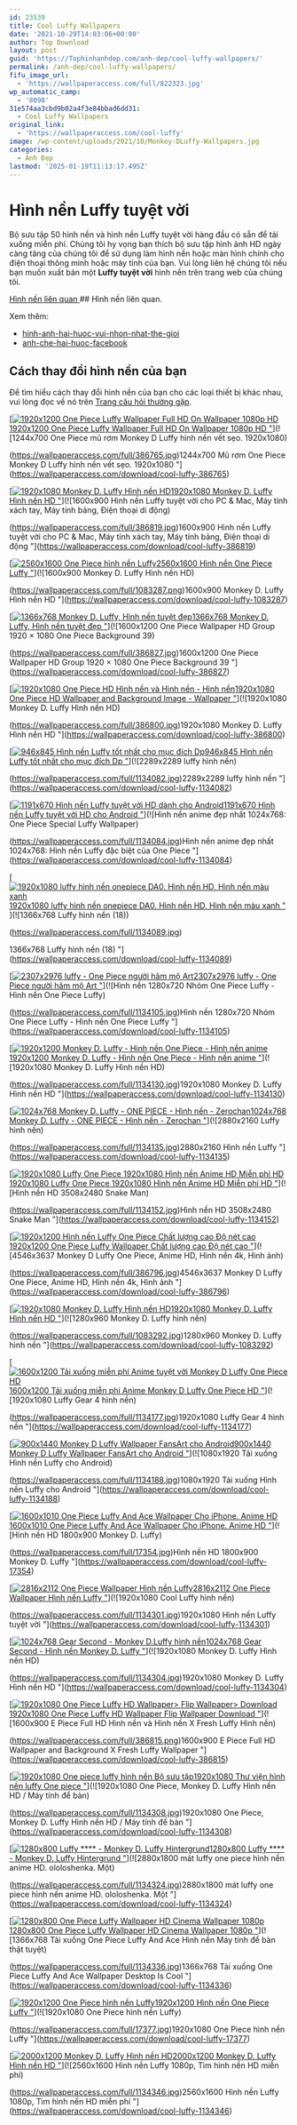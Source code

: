```yaml
---
id: 23539
title: Cool Luffy Wallpapers
date: '2021-10-29T14:03:06+00:00'
author: Top Download
layout: post
guid: 'https://Tophinhanhdep.com/anh-dep/cool-luffy-wallpapers/'
permalink: /anh-dep/cool-luffy-wallpapers/
fifu_image_url:
  - 'https://wallpaperaccess.com/full/822323.jpg'
wp_automatic_camp:
  - '8098'
31e574aa3cbd9b02a4f3e84bbad6dd31:
  - Cool Luffy Wallpapers
original_link:
  - 'https://wallpaperaccess.com/cool-luffy'
image: /wp-content/uploads/2021/10/Monkey-DLuffy-Wallpapers.jpg
categories:
  - Ảnh Đẹp
lastmod: '2025-01-19T11:13:17.495Z'
---
```

# Hình nền Luffy tuyệt vời

Bộ sưu tập 50 hình nền và hình nền Luffy tuyệt vời hàng đầu có sẵn để tải xuống miễn phí. Chúng tôi hy vọng bạn thích bộ sưu tập hình ảnh HD ngày càng tăng của chúng tôi để sử dụng làm hình nền hoặc màn hình chính cho điện thoại thông minh hoặc máy tính của bạn. Vui lòng liên hệ chúng tôi nếu bạn muốn xuất bản một **Luffy tuyệt vời** hình nền trên trang web của chúng tôi.

[Hình nền liên quan ](#related) ## Hình nền liên quan.

   
 Xem thêm:

   
- [hinh-anh-hai-huoc-vui-nhon-nhat-the-gioi](https://tophinhanhdep.com/anh-hai-huoc/hinh-anh-hai-huoc-vui-nhon-nhat-the-gioi/)
- [anh-che-hai-huoc-facebook](https://tophinhanhdep.com/anh-che/anh-che-hai-huoc-facebook/)

## Cách thay đổi hình nền của bạn

Để tìm hiểu cách thay đổi hình nền của bạn cho các loại thiết bị khác nhau, vui lòng đọc về nó trên [Trang câu hỏi thường gặp](https://tophinhanhdep.com/faq/).

  
[[![1920x1200 One Piece Luffy Wallpaper Full HD On Wallpaper 1080p HD](https://wallpaperaccess.com/full/822323.jpg)1920x1200 One Piece Luffy Wallpaper Full HD On Wallpaper 1080p HD "](https://wallpaperaccess.com/download/cool-luffy-822323)](![1244x700 One Piece mũ rơm Monkey D Luffy hình nền vết sẹo.  1920x1080)

(https://wallpaperaccess.com/full/386765.jpg)1244x700 Mũ rơm One Piece Monkey D Luffy hình nền vết sẹo. 1920x1080 "](https://wallpaperaccess.com/download/cool-luffy-386765)

[[![1920x1080 Monkey D. Luffy Hình nền HD](https://wallpaperaccess.com/full/1083274.jpg)1920x1080 Monkey D. Luffy Hình nền HD "](https://wallpaperaccess.com/download/cool-luffy-1083274)](![1600x900 Hình nền Luffy tuyệt vời cho PC & Mac, Máy tính xách tay, Máy tính bảng, Điện thoại di động)

(https://wallpaperaccess.com/full/386819.jpg)1600x900 Hình nền Luffy tuyệt vời cho PC &amp; Mac, Máy tính xách tay, Máy tính bảng, Điện thoại di động "](https://wallpaperaccess.com/download/cool-luffy-386819)

[[![2560x1600 One Piece hình nền Luffy](https://wallpaperaccess.com/full/386762.jpg)2560x1600 Hình nền One Piece Luffy "](https://wallpaperaccess.com/download/cool-luffy-386762)](![1600x900 Monkey D. Luffy Hình nền HD)

(https://wallpaperaccess.com/full/1083287.png)1600x900 Monkey D. Luffy Hình nền HD "](https://wallpaperaccess.com/download/cool-luffy-1083287)

[[![1366x768 Monkey D. Luffy, Hình nền tuyệt đẹp](https://wallpaperaccess.com/full/1134074.jpg)1366x768 Monkey D. Luffy, Hình nền tuyệt đẹp "](https://wallpaperaccess.com/download/cool-luffy-1134074)](![1600x1200 One Piece Wallpaper HD Group 1920 × 1080 One Piece Background 39)

(https://wallpaperaccess.com/full/386827.jpg)1600x1200 One Piece Wallpaper HD Group 1920 × 1080 One Piece Background 39 "](https://wallpaperaccess.com/download/cool-luffy-386827)

[[![1920x1080 One Piece HD Hình nền và Hình nền - Hình nền](https://wallpaperaccess.com/full/10848.jpg)1920x1080 One Piece HD Wallpaper and Background Image - Wallpaper "](https://wallpaperaccess.com/download/cool-luffy-10848)](![1920x1080 Monkey D. Luffy Hình nền HD)

(https://wallpaperaccess.com/full/386800.jpg)1920x1080 Monkey D. Luffy Hình nền HD "](https://wallpaperaccess.com/download/cool-luffy-386800)

[[![946x845 Hình nền Luffy tốt nhất cho mục đích Dp](https://wallpaperaccess.com/full/1134078.jpg)946x845 Hình nền Luffy tốt nhất cho mục đích Dp "](https://wallpaperaccess.com/download/cool-luffy-1134078)](![2289x2289 luffy hình nền)

(https://wallpaperaccess.com/full/1134082.jpg)2289x2289 luffy hình nền "](https://wallpaperaccess.com/download/cool-luffy-1134082)

[[![1191x670 Hình nền Luffy tuyệt vời HD dành cho Android](https://wallpaperaccess.com/full/1134083.jpg)1191x670 Hình nền Luffy tuyệt vời HD cho Android "](https://wallpaperaccess.com/download/cool-luffy-1134083)](![Hình nền anime đẹp nhất 1024x768: One Piece Special Luffy Wallpaper)

(https://wallpaperaccess.com/full/1134084.jpg)Hình nền anime đẹp nhất 1024x768: Hình nền Luffy đặc biệt của One Piece "](https://wallpaperaccess.com/download/cool-luffy-1134084)

[[![1920x1080 luffy hình nền onepiece DA0.  Hình nền HD, Hình nền màu xanh](https://wallpaperaccess.com/full/386813.jpg)1920x1080 luffy hình nền onepiece DA0. Hình nền HD, Hình nền màu xanh " ](https://wallpaperaccess.com/download/cool-luffy-386813)](![1366x768 Luffy hình nền (18))

(https://wallpaperaccess.com/full/1134089.jpg)

1366x768 Luffy hình nền (18) "](https://wallpaperaccess.com/download/cool-luffy-1134089)

[[![2307x2976 luffy - One Piece người hâm mộ Art](https://wallpaperaccess.com/full/1134097.jpg)2307x2976 luffy - One Piece người hâm mộ Art "](https://wallpaperaccess.com/download/cool-luffy-1134097)](![Hình nền 1280x720 Nhóm One Piece Luffy - Hình nền One Piece Luffy)

(https://wallpaperaccess.com/full/1134105.jpg)Hình nền 1280x720 Nhóm One Piece Luffy - Hình nền One Piece Luffy "](https://wallpaperaccess.com/download/cool-luffy-1134105)

[[![1920x1200 Monkey D. Luffy - Hình nền One Piece - Hình nền anime](https://wallpaperaccess.com/full/1083301.jpg)1920x1200 Monkey D. Luffy - Hình nền One Piece - Hình nền anime "](https://wallpaperaccess.com/download/cool-luffy-1083301)](![1920x1080 Monkey D. Luffy Hình nền HD)

(https://wallpaperaccess.com/full/1134130.jpg)1920x1080 Monkey D. Luffy Hình nền HD "](https://wallpaperaccess.com/download/cool-luffy-1134130)

[[![1024x768 Monkey D. Luffy - ONE PIECE - Hình nền - Zerochan](https://wallpaperaccess.com/full/1083324.jpg)1024x768 Monkey D. Luffy - ONE PIECE - Hình nền - Zerochan "](https://wallpaperaccess.com/download/cool-luffy-1083324)](![2880x2160 Luffy hình nền)

(https://wallpaperaccess.com/full/1134135.jpg)2880x2160 Hình nền Luffy "](https://wallpaperaccess.com/download/cool-luffy-1134135)

[[![1920x1080 Luffy One Piece 1920x1080 Hình nền Anime HD Miễn phí HD](https://wallpaperaccess.com/full/1134144.jpg)1920x1080 Luffy One Piece 1920x1080 Hình nền Anime HD Miễn phí HD "](https://wallpaperaccess.com/download/cool-luffy-1134144)](![Hình nền HD 3508x2480 Snake Man)

(https://wallpaperaccess.com/full/1134152.jpg)Hình nền HD 3508x2480 Snake Man "](https://wallpaperaccess.com/download/cool-luffy-1134152)

[[![1920x1200 Hình nền Luffy One Piece Chất lượng cao Độ nét cao](https://wallpaperaccess.com/full/1134159.jpg)1920x1200 One Piece Luffy Wallpaper Chất lượng cao Độ nét cao "](https://wallpaperaccess.com/download/cool-luffy-1134159)](![4546x3637 Monkey D Luffy One Piece, Anime HD, Hình nền 4k, Hình ảnh)

(https://wallpaperaccess.com/full/386796.jpg)4546x3637 Monkey D Luffy One Piece, Anime HD, Hình nền 4k, Hình ảnh "](https://wallpaperaccess.com/download/cool-luffy-386796)

[[![1920x1080 Monkey D. Luffy Hình nền HD](https://wallpaperaccess.com/full/1083276.png)1920x1080 Monkey D. Luffy Hình nền HD "](https://wallpaperaccess.com/download/cool-luffy-1083276)](![1280x960 Monkey D. Luffy hình nền)

(https://wallpaperaccess.com/full/1083292.jpg)1280x960 Monkey D. Luffy hình nền "](https://wallpaperaccess.com/download/cool-luffy-1083292)

[[![1600x1200 Tải xuống miễn phí Anime tuyệt vời Monkey D Luffy One Piece HD](https://wallpaperaccess.com/full/1134172.jpg)1600x1200 Tải xuống miễn phí Anime Monkey D Luffy One Piece HD "](https://wallpaperaccess.com/download/cool-luffy-1134172)](![1920x1080 Luffy Gear 4 hình nền)

(https://wallpaperaccess.com/full/1134177.jpg)1920x1080 Luffy Gear 4 hình nền "](https://wallpaperaccess.com/download/cool-luffy-1134177)

[[![900x1440 Monkey D Luffy Wallpaper FansArt cho Android](https://wallpaperaccess.com/full/1134118.jpg)900x1440 Monkey D Luffy Wallpaper FansArt cho Android "](https://wallpaperaccess.com/download/cool-luffy-1134118)](![1080x1920 Tải xuống Hình nền Luffy cho Android)

(https://wallpaperaccess.com/full/1134188.jpg)1080x1920 Tải xuống Hình nền Luffy cho Android "](https://wallpaperaccess.com/download/cool-luffy-1134188)

[[![1600x1010 One Piece Luffy And Ace Wallpaper Cho iPhone.  Anime HD](https://wallpaperaccess.com/full/786107.jpg)1600x1010 One Piece Luffy And Ace Wallpaper Cho iPhone. Anime HD "](https://wallpaperaccess.com/download/cool-luffy-786107)](![Hình nền HD 1800x900 Monkey D. Luffy)

(https://wallpaperaccess.com/full/17354.jpg)Hình nền HD 1800x900 Monkey D. Luffy "](https://wallpaperaccess.com/download/cool-luffy-17354)

[[![2816x2112 One Piece Wallpaper Hình nền Luffy](https://wallpaperaccess.com/full/1134299.jpg)2816x2112 One Piece Wallpaper Hình nền Luffy "](https://wallpaperaccess.com/download/cool-luffy-1134299)](![1920x1080 Cool Luffy hình nền)

(https://wallpaperaccess.com/full/1134301.jpg)1920x1080 Hình nền Luffy tuyệt vời "](https://wallpaperaccess.com/download/cool-luffy-1134301)

[[![1024x768 Gear Second - Monkey D.Luffy hình nền](https://wallpaperaccess.com/full/1083285.jpg)1024x768 Gear Second - Hình nền Monkey D. Luffy "](https://wallpaperaccess.com/download/cool-luffy-1083285)](![1920x1080 Monkey D. Luffy Hình nền HD)

(https://wallpaperaccess.com/full/1134304.jpg)1920x1080 Monkey D. Luffy Hình nền HD "](https://wallpaperaccess.com/download/cool-luffy-1134304)

[[![1920x1080 One Piece Luffy HD Wallpaper> Flip Wallpaper> Download]()1920x1080 One Piece Luffy HD Wallpaper Flip Wallpaper Download "](https://wallpaperaccess.com/download/cool-luffy-1134305)](![1600x900 E Piece Full HD Hình nền và Hình nền X Fresh Luffy Hình nền)

(https://wallpaperaccess.com/full/386815.png)1600x900 E Piece Full HD Wallpaper and Background X Fresh Luffy Wallpaper "](https://wallpaperaccess.com/download/cool-luffy-386815)

[[![1920x1080 One piece luffy hình nền Bộ sưu tập](https://wallpaperaccess.com/full/1134311.jpg)1920x1080 Thư viện hình nền luffy One piece "](https://wallpaperaccess.com/download/cool-luffy-1134311)](![1920x1080 One Piece, Monkey D. Luffy Hình nền HD / Máy tính để bàn)

(https://wallpaperaccess.com/full/1134308.jpg)1920x1080 One Piece, Monkey D. Luffy Hình nền HD / Máy tính để bàn "](https://wallpaperaccess.com/download/cool-luffy-1134308)

[[![1280x800 Luffy **** - Monkey D. Luffy Hintergrund](https://wallpaperaccess.com/full/1134319.jpg)1280x800 Luffy \*\*\*\* - Monkey D. Luffy Hintergrund "](https://wallpaperaccess.com/download/cool-luffy-1134319)](![2880x1800 mát luffy one piece hình nền anime HD.  ololoshenka.  Một)

(https://wallpaperaccess.com/full/1134324.jpg)2880x1800 mát luffy one piece hình nền anime HD. ololoshenka. Một "](https://wallpaperaccess.com/download/cool-luffy-1134324)

[[![1280x800 One Piece Luffy Wallpaper HD Cinema Wallpaper 1080p](https://wallpaperaccess.com/full/1134334.png)1280x800 One Piece Luffy Wallpaper HD Cinema Wallpaper 1080p "](https://wallpaperaccess.com/download/cool-luffy-1134334)](![1366x768 Tải xuống One Piece Luffy And Ace Hình nền Máy tính để bàn thật tuyệt)

(https://wallpaperaccess.com/full/1134336.jpg)1366x768 Tải xuống One Piece Luffy And Ace Wallpaper Desktop Is Cool "](https://wallpaperaccess.com/download/cool-luffy-1134336)

[[![1920x1200 One Piece hình nền Luffy](https://wallpaperaccess.com/full/17414.jpg)1920x1200 Hình nền One Piece Luffy "](https://wallpaperaccess.com/download/cool-luffy-17414)](![1920x1080 One Piece hình nền Luffy)

(https://wallpaperaccess.com/full/17377.jpg)1920x1080 One Piece hình nền Luffy "](https://wallpaperaccess.com/download/cool-luffy-17377)

[[![2000x1200 Monkey D. Luffy Hình nền HD](https://wallpaperaccess.com/full/632963.jpg)2000x1200 Monkey D. Luffy Hình nền HD "](https://wallpaperaccess.com/download/cool-luffy-632963)](![2560x1600 Hình nền Luffy 1080p, Tìm hình nền HD miễn phí)

(https://wallpaperaccess.com/full/1134346.jpg)2560x1600 Hình nền Luffy 1080p, Tìm hình nền HD miễn phí "](https://wallpaperaccess.com/download/cool-luffy-1134346)
